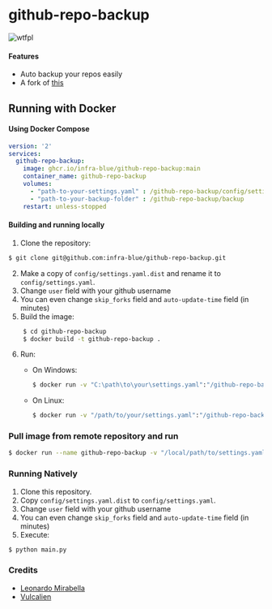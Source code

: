 # github-repo-backup
![wtfpl](http://www.wtfpl.net/wp-content/uploads/2012/12/wtfpl-badge-2.png "LICENCE")

#### Features
- Auto backup your repos easily
- A fork of [this](https://gist.github.com/Vulcalien/b631e1fe471a6baf07f1943f70434657)

## Running with Docker
#### Using Docker Compose

```yaml
version: '2'
services:
  github-repo-backup:
    image: ghcr.io/infra-blue/github-repo-backup:main
    container_name: github-repo-backup
    volumes:
      - "path-to-your-settings.yaml" : /github-repo-backup/config/settings.yaml
      - "path-to-your-backup-folder" : /github-repo-backup/backup
    restart: unless-stopped

```
#### Building and running locally

1. Clone the repository:
```bash
$ git clone git@github.com:infra-blue/github-repo-backup.git
```
2. Make a copy of `config/settings.yaml.dist` and rename it to `config/settings.yaml`.
3. Change `user` field with your github username
4. You can even change `skip_forks` field and `auto-update-time` field (in minutes)
5. Build the image:
```bash
    $ cd github-repo-backup
    $ docker build -t github-repo-backup .
```
6. Run:

   - On Windows:
     ```bash
     $ docker run -v "C:\path\to\your\settings.yaml":"/github-repo-backup/config/settings.yaml" -v "C:\path-to-your-backup-folder":"/github-repo-backup/backup" github-repo-backup
     ```
     
   - On Linux:
     ```bash
     $ docker run -v "/path/to/your/settings.yaml":"/github-repo-backup/config/settings.yaml" -v "path-to-your-backup-folder":"/github-repo-backup/backup" github-repo-backup
     ```

### Pull image from remote repository and run

```bash
$ docker run --name github-repo-backup -v "/local/path/to/settings.yaml":"/github-repo-backup/config/settings.yaml" -v "path-to-your-backup-folder":"/github-repo-backup/backup" -t ghcr.io/infra-blue/github-repo-backup:main
```

### Running Natively

1. Clone this repository.
2. Copy `config/settings.yaml.dist` to `config/settings.yaml`.
3. Change `user` field with your github username
4. You can even change `skip_forks` field and `auto-update-time` field (in minutes)
5. Execute: 
```bash
$ python main.py
```

### Credits
- [Leonardo Mirabella](https://github.com/infra-blue)
- [Vulcalien](https://github.com/Vulcalien)